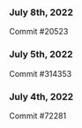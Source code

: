 ### July 8th, 2022

Commit #20523

### July 5th, 2022

Commit #314353


### July 4th, 2022

Commit #72281

